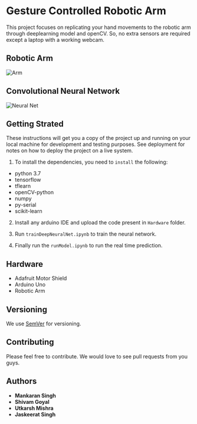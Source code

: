# Gesture Controlled Robotic Arm

This project focuses on replicating your hand movements to the robotic arm through deeplearning model and openCV. So, no extra sensors are required except a laptop with a working webcam.

## Robotic Arm

![Arm](https://github.com/ShivamGoyal1899/MiniRoboticArm_GestureRecognition/blob/master/livePhoto.png)

## Convolutional Neural Network

![Neural Net](https://github.com/ShivamGoyal1899/MiniRoboticArm_GestureRecognition/blob/master/CNN.png)

## Getting Strated 

These instructions will get you a copy of the project up and running on your local machine for development and testing purposes. See deployment for notes on how to deploy the project on a live system.

1) To install the dependencies, you need to ``install`` the following:

- python 3.7
- tensorflow
- tflearn
- openCV-python
- numpy
- py-serial
- scikit-learn 

2) Install any arduino IDE and upload the code present in ``Hardware`` folder.

3) Run ``trainDeepNeuralNet.ipynb`` to train the neural network.

4) Finally run the ``runModel.ipynb`` to run the real time prediction.

## Hardware 

- Adafruit Motor Shield
- Arduino Uno
- Robotic Arm

## Versioning

We use [SemVer](http://semver.org/) for versioning.

## Contributing

Please feel free to contribute. We would love to see pull requests from you guys.

## Authors

* **Mankaran Singh**  
* **Shivam Goyal** 
* **Utkarsh Mishra** 
* **Jaskeerat Singh**
